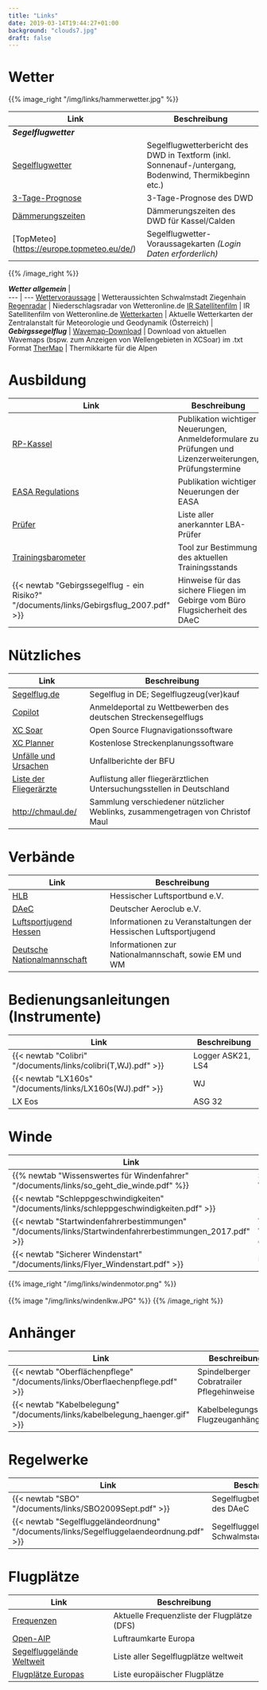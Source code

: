 ```yaml
---
title: "Links"
date: 2019-03-14T19:44:27+01:00
background: "clouds7.jpg"
draft: false
---
```

# Wetter

{{% image_right "/img/links/hammerwetter.jpg" %}}

**Link** | **Beschreibung**
--- | ---
_**Segelflugwetter**_ |
[Segelflugwetter](https://www.dwd.de/DE/fachnutzer/luftfahrt/teaser/gafor/node_43) | Segelflugwetterbericht des DWD in Textform (inkl. Sonnenauf-/untergang, Bodenwind, Thermikbeginn etc.)
[3-Tage-Prognose](https://www.dwd.de/DE/fachnutzer/luftfahrt/teaser/luftsportberichte/fbdl60_edzf_node.html) | 3-Tage-Prognose des DWD
[Dämmerungszeiten](https://www.dwd.de/DE/fachnutzer/luftfahrt/teaser/luftsportberichte/edvk/node.html) | Dämmerungszeiten des DWD für Kassel/Calden
[TopMeteo] (https://europe.topmeteo.eu/de/) | Segelflugwetter-Voraussagekarten *(Login Daten erforderlich)*
{{% /image_right %}}


_**Wetter allgemein**_ |        
--- | ---
[Wettervoraussage](https://www.wetteronline.de/wetter/schwalmstadt) | Wetteraussichten Schwalmstadt Ziegenhain
[Regenradar](https://www.wetteronline.de/regenradar) | Niederschlagsradar von Wetteronline.de
[IR Satellitenfilm](https://www.wetteronline.de/?gid=euro&pcid=pc_sat_image&pid=p_sat_image&sid=CloudMask) | IR Satellitenfilm von Wetteronline.de
[Wetterkarten](https://www.zamg.ac.at/cms/de/wetter/wetterkarte) | Aktuelle Wetterkarten der Zentralanstalt für Meteorologie und Geodynamik (Österreich)
|
_**Gebirgssegelflug**_ |
[Wavemap-Download](http://comtim.de/wavemap/) | Download von aktuellen Wavemaps (bspw. zum Anzeigen von Wellengebieten in XCSoar) im .txt Format
[TherMap](http://www.aerodrome-gruyere.ch/thermap/d.htm) | Thermikkarte für die Alpen

# Ausbildung
**Link** | **Beschreibung**
---| ---
[RP-Kassel](https://rp-kassel.hessen.de/planung/verkehr/luftverkehr) | Publikation wichtiger Neuerungen, Anmeldeformulare zu Prüfungen und Lizenzerweiterungen, Prüfungstermine
[EASA Regulations](https://www.easa.europa.eu/regulations) | Publikation wichtiger Neuerungen der EASA
[Prüfer](https://www.lba.de/DE/Luftfahrtpersonal/AnerkannteFlugpruefer/Anerkannte_Flugpruefer_node.html) | Liste aller anerkannter LBA-Prüfer
[Trainingsbarometer](https://trainingsbarometer.de/) | Tool zur Bestimmung des aktuellen Trainingsstands
{{< newtab "Gebirgssegelflug - ein Risiko?" "/documents/links/Gebirgsflug_2007.pdf" >}} | Hinweise für das sichere Fliegen im Gebirge vom Büro Flugsicherheit des DAeC

# Nützliches
**Link** | **Beschreibung**
---| ---
[Segelflug.de](https://www.segelflug.de/) | Segelflug in DE; Segelflugzeug(ver)kauf
[Copilot](https://copilot.segelflug.aero/) | Anmeldeportal zu Wettbewerben des deutschen Streckensegelflugs
[XC Soar](http://www.xcsoar.org/) | Open Source Flugnavigationssoftware
[XC Planner](https://xcplanner.appspot.com/) | Kostenlose Streckenplanungssoftware
[Unfälle und Ursachen](https://www.bfu-web.de/DE/Home/homepage_node.html) | Unfallberichte der BFU
[Liste der Fliegerärzte](http://www2.lba.de/webdb/showtab.jsp?table=flareg) | Auflistung aller fliegerärztlichen Untersuchungsstellen in Deutschland
http://chmaul.de/ | Sammlung verschiedener nützlicher Weblinks, zusammengetragen von Christof Maul

# Verbände
**Link** | **Beschreibung**
---| ---
[HLB](https://hlb-info.de/) | Hessischer Luftsportbund e.V.
[DAeC](https://www.daec.de/) | Deutscher Aeroclub e.V.
[Luftsportjugend Hessen](https://jugend.hlb-info.de/bereich/luftsportjugend-im-hlb) | Informationen zu Veranstaltungen der Hessischen Luftsportjugend
[Deutsche Nationalmannschaft](https://segelflug.aero/web/index.php/home-nationalmannschaft/) | Informationen zur Nationalmannschaft, sowie EM und WM

# Bedienungsanleitungen (Instrumente)
**Link** | **Beschreibung**
--- | ---
{{< newtab "Colibri" "/documents/links/colibri(T,WJ).pdf" >}} | Logger ASK21, LS4
{{< newtab "LX160s" "/documents/links/LX160s(WJ).pdf" >}} | WJ
LX Eos | ASG 32

<!-- {{< newtab "LX Eos" "/documents/links/documentname.pdf" >}} | ASG 32 -->

# Winde
**Link** | **Beschreibung**
--- | ---
{{% newtab "Wissenswertes für Windenfahrer" "/documents/links/so_geht_die_winde.pdf" %}} | So funktioniert unsere Winde
{{< newtab "Schleppgeschwindigkeiten" "/documents/links/schleppgeschwindigkeiten.pdf" >}} |
{{< newtab "Startwindenfahrerbestimmungen" "/documents/links/Startwindenfahrerbestimmungen_2017.pdf" >}} | Voraussetzungen für Windenfahreranwärter des DAeC
{{< newtab "Sicherer Windenstart" "/documents/links/Flyer_Windenstart.pdf" >}} | Flyer des DAeC

{{% image_right "/img/links/windenmotor.png" %}}
<br><br>
{{% image "/img/links/windenlkw.JPG" %}}
{{% /image_right %}}

# Anhänger
**Link** | **Beschreibung**
--- | ---
{{< newtab "Oberflächenpflege" "/documents/links/Oberflaechenpflege.pdf" >}} | Spindelberger Cobratrailer Pflegehinweise
{{< newtab "Kabelbelegung" "/documents/links/kabelbelegung_haenger.gif" >}} | Kabelbelegungsplan Flugzeuganhänger

# Regelwerke
**Link** | **Beschreibung**
--- | ---
{{< newtab "SBO" "/documents/links/SBO2009Sept.pdf" >}} | Segelflugbetriebsordnung des DAeC
{{< newtab "Segelfluggeländeordnung" "/documents/links/Segelfluggelaendeordnung.pdf" >}} | Segelfluggeländeordnung Schwalmstadt "Der Ring"

# Flugplätze
**Link** | **Beschreibung**
--- | ---
[Frequenzen](https://www.dfs.de/dfs_homepage/de/Services/Customer%20Relations/Kundenbereich%20VFR/06.08.2018%20-%208,33%20kHz-Umstellung/8.33KHz_Frequenzliste_28_02_19.pdf) | Aktuelle Frequenzliste der Flugplätze (DFS)
[Open-AIP](https://maps.openaip.net/?destination=https://www.openaip.net/) | Luftraumkarte Europa
[Segelfluggelände Weltweit](http://www.landings.com/_landings/pages/soaring.html) | Liste aller  Segelflugplätze weltweit
[Flugplätze Europas](http://avia-dejavu.net/europa.htm) | Liste europäischer Flugplätze
